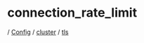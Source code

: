 # connection_rate_limit

/ [Config](../../../README.md) / [cluster](../../README.md) / [tls](../README.md) 

